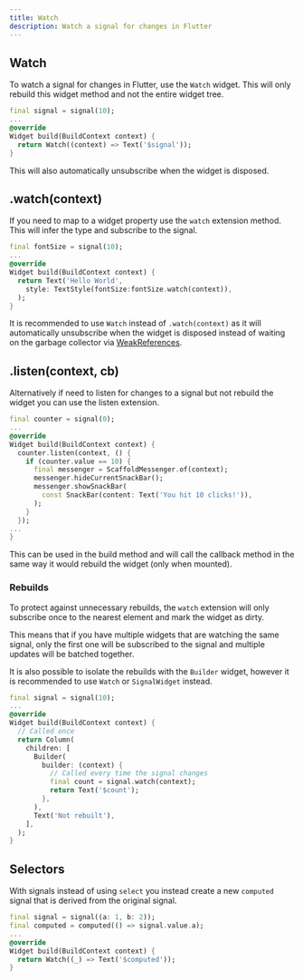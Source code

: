 ```yaml
---
title: Watch
description: Watch a signal for changes in Flutter
---
```


## Watch

To watch a signal for changes in Flutter, use the `Watch` widget. This will only rebuild this widget method and not the entire widget tree.

```dart
final signal = signal(10);
...
@override
Widget build(BuildContext context) {
  return Watch((context) => Text('$signal'));
}
```

This will also automatically unsubscribe when the widget is disposed.

## .watch(context)

If you need to map to a widget property use the `watch` extension method. This will infer the type and subscribe to the signal.

```dart
final fontSize = signal(10);
...
@override
Widget build(BuildContext context) {
  return Text('Hello World',
    style: TextStyle(fontSize:fontSize.watch(context)),
  );
}
```

It is recommended to use `Watch` instead of `.watch(context)` as it will automatically unsubscribe when the widget is disposed instead of waiting on the garbage collector via [WeakReferences](https://api.flutter.dev/flutter/dart-core/WeakReference-class.html).

## .listen(context, cb)

Alternatively if need to listen for changes to a signal but not rebuild the widget you can use the listen extension.

```dart
final counter = signal(0);
...
@override
Widget build(BuildContext context) {
  counter.listen(context, () {
    if (counter.value == 10) {
      final messenger = ScaffoldMessenger.of(context);
      messenger.hideCurrentSnackBar();
      messenger.showSnackBar(
        const SnackBar(content: Text('You hit 10 clicks!')),
      );
    }
  });
...
}
```

This can be used in the build method and will call the callback method in the same way it would rebuild the widget (only when mounted).

### Rebuilds

To protect against unnecessary rebuilds, the `watch` extension will only subscribe once to the nearest element and mark the widget as dirty.

This means that if you have multiple widgets that are watching the same signal, only the first one will be subscribed to the signal and multiple updates will be batched together.

It is also possible to isolate the rebuilds with the `Builder` widget, however it is recommended to use `Watch` or `SignalWidget` instead.

```dart
final signal = signal(10);
...
@override
Widget build(BuildContext context) {
  // Called once
  return Column(
    children: [
      Builder(
        builder: (context) {
          // Called every time the signal changes
          final count = signal.watch(context);
          return Text('$count');
        },
      ),
      Text('Not rebuilt'),
    ],
  );
}
```

## Selectors

With signals instead of using `select` you instead create a new `computed` signal that is derived from the original signal.

```dart
final signal = signal((a: 1, b: 2));
final computed = computed(() => signal.value.a);
...
@override
Widget build(BuildContext context) {
  return Watch((_) => Text('$computed'));
}
```
